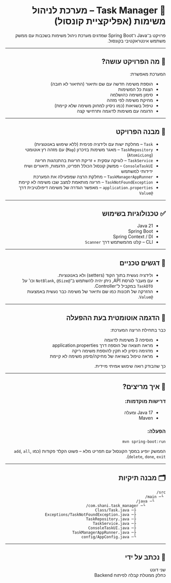 <div dir="rtl">

# 📝 Task Manager – מערכת לניהול משימות (אפליקציית קונסול)

פרויקט ב־Java ו־Spring Boot שמדגים מערכת ניהול משימות בשכבות עם ממשק משתמש אינטראקטיבי בקונסול.

---

## 🎯 מה הפרויקט עושה?

המערכת מאפשרת:

- הוספת משימה חדשה עם שם ותיאור (התיאור לא חובה)
- הצגת כל המשימות
- סימון משימה כהושלמה
- מחיקת משימה לפי מזהה
- טיפול בשגיאות (כמו ניסיון למחוק משימה שלא קיימת)
- הדגמה עם משימות לדוגמה ותרחישי קצה

---

## 🧱 מבנה הפרויקט

- `Task` – מחלקת ישות עם ולידציה פנימית (ללא שימוש באנוטציות)
- `TaskRepository` – מאגר משימות בזיכרון (`Map`) עם מזהה רץ אוטומטי (`AtomicLong`)
- `TaskService` – לוגיקה עסקית + זריקת חריגות בהתנהגות חריגה
- `ConsoleTaskUI` – ממשק קונסול הכולל תפריט, הדגמות, תיאורים ושיח ידידותי למשתמש
- `TaskManagerAppRunner` – מחלקת הרצה שמפעילה את המערכת
- `TaskNotFoundException` – חריגה מותאמת למצב שבו משימה לא קיימת
- `application.properties` – מאפשר הגדרה של משימה דיפולטיבית דרך `@Value`

---

## ✅ טכנולוגיות בשימוש

- Java 21
- Spring Boot
- Spring Context / DI
- CLI – קלט מהמשתמש דרך `Scanner`

---

## 📌 דגשים טכניים

- ולידציה נעשית בתוך הקוד (setters) ולא באנוטציות.
- עם מעבר לגרסת API, ניתן יהיה להשתמש ב־`@NotBlank`, `@Size` וכו' על `TaskDTO` במקביל ל־Controller.
- ההזרקה של תכונות כמו שם ותיאור של משימה כבר נעשית באמצעות `@Value`.

---

## 🧪 הדגמה אוטומטית בעת ההפעלה

כבר בתחילת הריצה המערכת:
- מוסיפה 3 משימות לדוגמה
- מראה תוצאה של הוספה דרך application.properties
- מדגימה ניסיון לא תקין להוספת משימה ריקה
- מראה טיפול בשגיאה של מחיקה/סימון משימה לא קיימת

כך שהבודק רואה שימוש אמיתי מיידית.

---

## 🚀 איך מריצים?

### דרישות מוקדמות:
- Java 17 ומעלה
- Maven

### הפעלה:

```
mvn spring-boot:run
```

הממשק יופיע במסך הקונסול עם תפריט מלא – פשוט הקלד פקודות (כמו `add`, `all`, `delete`, `done`, `exit`).

---

## 🗂 מבנה תיקיות

```
src/
 └─ main/
     └─ java/
         └─ com.shani.task_manager/
             ├─ Class/Task.java
             ├─ Exceptions/TaskNotFoundException.java
             ├─ TaskRepository.java
             ├─ TaskService.java
             ├─ ConsoleTaskUI.java
             ├─ TaskManagerAppRunner.java
             └─ config/AppConfig.java
```

---

## 🙋 נכתב על ידי

שני דונט  
כחלק ממטלת קבלה לפיתוח Backend

</div>

